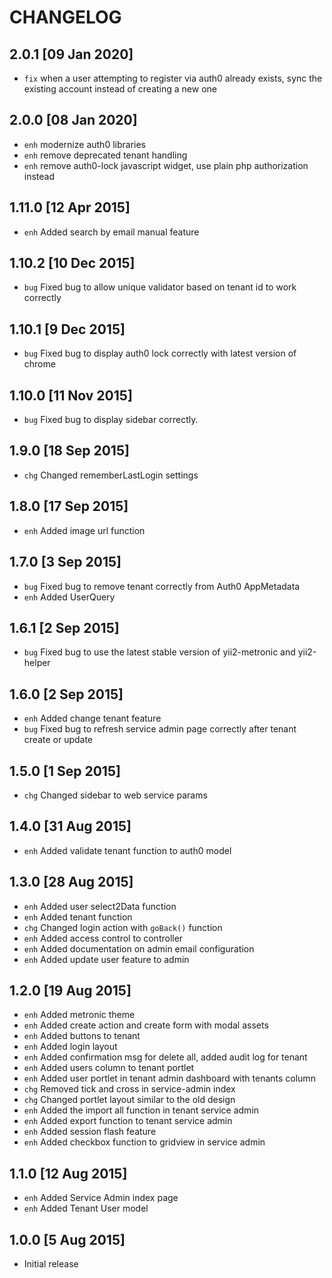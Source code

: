 CHANGELOG
=========

2.0.1 [09 Jan 2020]
-----

* `fix` when a user attempting to register via auth0 already exists, sync the existing account
        instead of creating a new one

2.0.0 [08 Jan 2020]
-----

* `enh` modernize auth0 libraries
* `enh` remove deprecated tenant handling
* `enh` remove auth0-lock javascript widget, use plain php authorization instead

1.11.0 [12 Apr 2015]
-----

* `enh` Added search by email manual feature

1.10.2 [10 Dec 2015]
-----

* `bug` Fixed bug to allow unique validator based on tenant id to work correctly

1.10.1 [9 Dec 2015]
-----

* `bug` Fixed bug to display auth0 lock correctly with latest version of chrome

1.10.0 [11 Nov 2015]
-----

* `bug` Fixed bug to display sidebar correctly.

1.9.0 [18 Sep 2015]
-----

* `chg` Changed rememberLastLogin settings


1.8.0 [17 Sep 2015]
-----

* `enh` Added image url function

1.7.0 [3 Sep 2015]
-----

* `bug` Fixed bug to remove tenant correctly from Auth0 AppMetadata
* `enh` Added UserQuery

1.6.1 [2 Sep 2015]
-----

* `bug` Fixed bug to use the latest stable version of yii2-metronic and yii2-helper

1.6.0 [2 Sep 2015]
-----

* `enh` Added change tenant feature
* `bug` Fixed bug to refresh service admin page correctly after tenant create or update

1.5.0 [1 Sep 2015]
-----

* `chg` Changed sidebar to web service params

1.4.0 [31 Aug 2015]
-----

* `enh` Added validate tenant function to auth0 model

1.3.0 [28 Aug 2015]
-----

* `enh` Added user select2Data function
* `enh` Added tenant function
* `chg` Changed login action with `goBack()` function
* `enh` Added access control to controller
* `enh` Added documentation on admin email configuration
* `enh` Added update user feature to admin

1.2.0 [19 Aug 2015]
-----

* `enh` Added metronic theme
* `enh` Added create action and create form with modal assets
* `enh` Added buttons to tenant
* `enh` Added login layout
* `enh` Added confirmation msg for delete all, added audit log for tenant
* `enh` Added users column to tenant portlet
* `enh` Added user portlet in tenant admin dashboard with tenants column
* `chg` Removed tick and cross in service-admin index
* `chg` Changed portlet layout similar to the old design
* `enh` Added the import all function in tenant service admin
* `enh` Added export function to tenant service admin
* `enh` Added session flash feature
* `enh` Added checkbox function to gridview in service admin

1.1.0 [12 Aug 2015]
-----

* `enh` Added Service Admin index page
* `enh` Added Tenant User model


1.0.0 [5 Aug 2015]
-----

* Initial release
